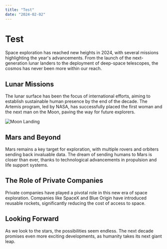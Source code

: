 ```yaml
---
title: "Test"
date: "2024-02-02"
---
```


# Test

Space exploration has reached new heights in 2024, with several missions highlighting the year's advancements. From the launch of the next-generation lunar landers to the deployment of deep-space telescopes, the cosmos has never been more within our reach.

## Lunar Missions

The lunar surface has been the focus of international efforts, aiming to establish sustainable human presence by the end of the decade. The Artemis program, led by NASA, has successfully placed the first woman and the next man on the Moon, paving the way for future explorers.

![Moon Landing](/assets/images/uploads/moon-landing.png)

## Mars and Beyond

Mars remains a key target for exploration, with multiple rovers and orbiters sending back invaluable data. The dream of sending humans to Mars is closer than ever, thanks to technological advancements in propulsion and life support systems.

## The Role of Private Companies

Private companies have played a pivotal role in this new era of space exploration. Companies like SpaceX and Blue Origin have introduced reusable rockets, significantly reducing the cost of access to space.

## Looking Forward

As we look to the stars, the possibilities seem endless. The next decade promises even more exciting developments, as humanity takes its next giant leap.
